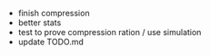 - finish compression
- better stats
- test to prove compression ration / use simulation
- update TODO.md
